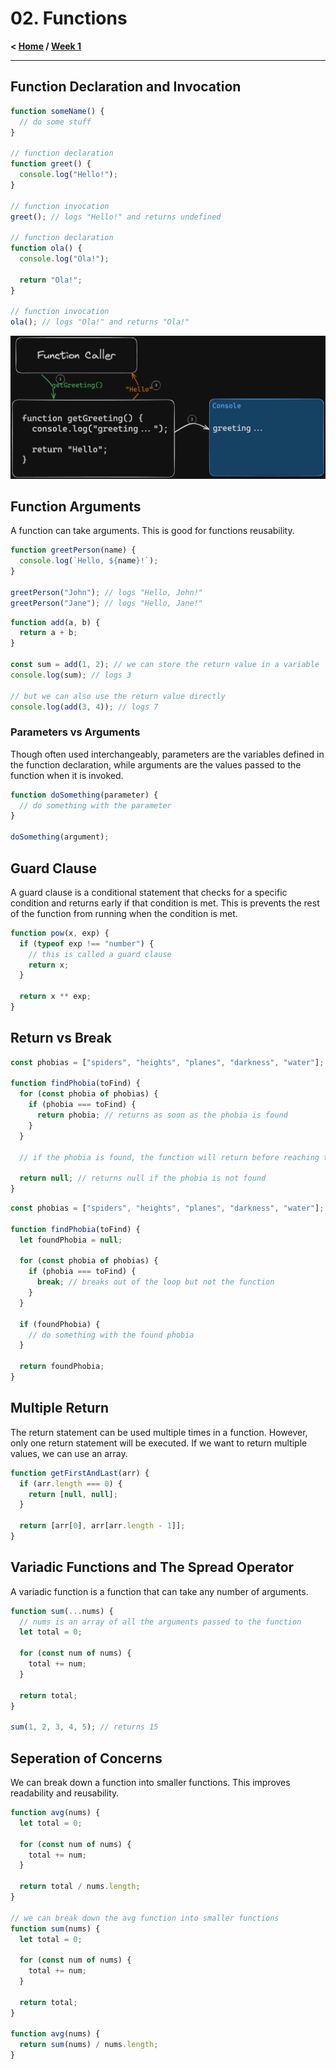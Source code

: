 # 02. Functions

**< [Home](../../README.md) / [Week 1](../README.md)**

---

## Function Declaration and Invocation

```javascript
function someName() {
  // do some stuff
}

// function declaration
function greet() {
  console.log("Hello!");
}

// function invocation
greet(); // logs "Hello!" and returns undefined

// function declaration
function ola() {
  console.log("Ola!");

  return "Ola!";
}

// function invocation
ola(); // logs "Ola!" and returns "Ola!"
```

![Function Invocation](../../assets/function-invocation.png)

## Function Arguments

A function can take arguments. This is good for functions reusability.

```javascript
function greetPerson(name) {
  console.log(`Hello, ${name}!`);
}

greetPerson("John"); // logs "Hello, John!"
greetPerson("Jane"); // logs "Hello, Jane!"
```

```javascript
function add(a, b) {
  return a + b;
}

const sum = add(1, 2); // we can store the return value in a variable
console.log(sum); // logs 3

// but we can also use the return value directly
console.log(add(3, 4)); // logs 7
```

### Parameters vs Arguments

Though often used interchangeably, parameters are the variables defined in the function declaration, while arguments are the values passed to the function when it is invoked.

```javascript
function doSomething(parameter) {
  // do something with the parameter
}

doSomething(argument);
```

## Guard Clause

A guard clause is a conditional statement that checks for a specific condition and returns early if that condition is met. This is prevents the rest of the function from running when the condition is met.

```javascript
function pow(x, exp) {
  if (typeof exp !== "number") {
    // this is called a guard clause
    return x;
  }

  return x ** exp;
}
```

## Return vs Break

```javascript
const phobias = ["spiders", "heights", "planes", "darkness", "water"];

function findPhobia(toFind) {
  for (const phobia of phobias) {
    if (phobia === toFind) {
      return phobia; // returns as soon as the phobia is found
    }
  }

  // if the phobia is found, the function will return before reaching this line

  return null; // returns null if the phobia is not found
}
```

```javascript
const phobias = ["spiders", "heights", "planes", "darkness", "water"];

function findPhobia(toFind) {
  let foundPhobia = null;

  for (const phobia of phobias) {
    if (phobia === toFind) {
      break; // breaks out of the loop but not the function
    }
  }

  if (foundPhobia) {
    // do something with the found phobia
  }

  return foundPhobia;
}
```

## Multiple Return

The return statement can be used multiple times in a function. However, only one return statement will be executed. If we want to return multiple values, we can use an array.

```javascript
function getFirstAndLast(arr) {
  if (arr.length === 0) {
    return [null, null];
  }

  return [arr[0], arr[arr.length - 1]];
}
```

## Variadic Functions and The Spread Operator

A variadic function is a function that can take any number of arguments.

```javascript
function sum(...nums) {
  // nums is an array of all the arguments passed to the function
  let total = 0;

  for (const num of nums) {
    total += num;
  }

  return total;
}

sum(1, 2, 3, 4, 5); // returns 15
```

## Seperation of Concerns

We can break down a function into smaller functions. This improves readability and reusability.

```javascript
function avg(nums) {
  let total = 0;

  for (const num of nums) {
    total += num;
  }

  return total / nums.length;
}

// we can break down the avg function into smaller functions
function sum(nums) {
  let total = 0;

  for (const num of nums) {
    total += num;
  }

  return total;
}

function avg(nums) {
  return sum(nums) / nums.length;
}
```
